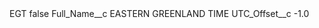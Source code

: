<?xml version="1.0" encoding="UTF-8"?>
<CustomMetadata xmlns="http://soap.sforce.com/2006/04/metadata" xmlns:xsi="http://www.w3.org/2001/XMLSchema-instance" xmlns:xsd="http://www.w3.org/2001/XMLSchema">
    <label>EGT</label>
    <protected>false</protected>
    <values>
        <field>Full_Name__c</field>
        <value xsi:type="xsd:string">EASTERN GREENLAND TIME</value>
    </values>
    <values>
        <field>UTC_Offset__c</field>
        <value xsi:type="xsd:double">-1.0</value>
    </values>
</CustomMetadata>
